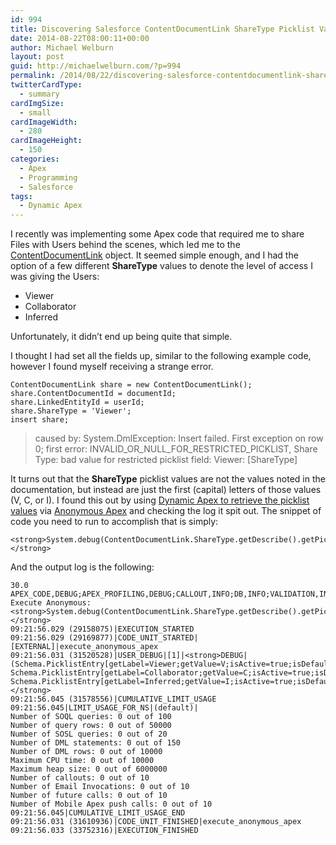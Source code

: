 ```yaml
---
id: 994
title: Discovering Salesforce ContentDocumentLink ShareType Picklist Values
date: 2014-08-22T08:00:11+00:00
author: Michael Welburn
layout: post
guid: http://michaelwelburn.com/?p=994
permalink: /2014/08/22/discovering-salesforce-contentdocumentlink-sharetype-picklist-values/
twitterCardType:
  - summary
cardImgSize:
  - small
cardImageWidth:
  - 280
cardImageHeight:
  - 150
categories:
  - Apex
  - Programming
  - Salesforce
tags:
  - Dynamic Apex
---
```

I recently was implementing some Apex code that required me to share Files with Users behind the scenes, which led me to the <a title="ContentDocumentLink" href="https://www.salesforce.com/us/developer/docs/api/Content/sforce_api_objects_contentdocumentlink.htm" target="_blank">ContentDocumentLink</a> object. It seemed simple enough, and I had the option of a few different **ShareType** values to denote the level of access I was giving the Users:

  * Viewer
  * Collaborator
  * Inferred

Unfortunately, it didn&#8217;t end up being quite that simple.

<!--more-->

I thought I had set all the fields up, similar to the following example code, however I found myself receiving a strange error.

    ContentDocumentLink share = new ContentDocumentLink();
    share.ContentDocumentId = documentId;
    share.LinkedEntityId = userId;
    share.ShareType = 'Viewer';
    insert share;

> caused by: System.DmlException: Insert failed. First exception on row 0; first error: INVALID\_OR\_NULL\_FOR\_RESTRICTED_PICKLIST, Share Type: bad value for restricted picklist field: Viewer: [ShareType]

It turns out that the **ShareType** picklist values are not the values noted in the documentation, but instead are just the first (capital) letters of those values (V, C, or I). I found this out by using <a title="Using Dynamic Apex to retrieve Picklist Values" href="https://developer.salesforce.com/blogs/developer-relations/2008/12/using-the-metadata-api-to-retrieve-picklist-values.html" target="_blank">Dynamic Apex to retrieve the picklist values</a> via <a title="Executing Anonymous Apex Code" href="https://help.salesforce.com/apex/HTViewHelpDoc?id=code_dev_console_execute_anonymous.htm&language=en" target="_blank">Anonymous Apex</a> and checking the log it spit out. The snippet of code you need to run to accomplish that is simply:

    <strong>System.debug(ContentDocumentLink.ShareType.getDescribe().getPicklistValues());</strong>

And the output log is the following:

    30.0 APEX_CODE,DEBUG;APEX_PROFILING,DEBUG;CALLOUT,INFO;DB,INFO;VALIDATION,INFO;WORKFLOW,INFO
    Execute Anonymous: <strong>System.debug(ContentDocumentLink.ShareType.getDescribe().getPicklistValues());</strong>
    09:21:56.029 (29158075)|EXECUTION_STARTED
    09:21:56.029 (29169877)|CODE_UNIT_STARTED|[EXTERNAL]|execute_anonymous_apex
    09:21:56.031 (31520528)|USER_DEBUG|[1]|<strong>DEBUG|(Schema.PicklistEntry[getLabel=Viewer;getValue=V;isActive=true;isDefaultValue=false;], Schema.PicklistEntry[getLabel=Collaborator;getValue=C;isActive=true;isDefaultValue=false;], Schema.PicklistEntry[getLabel=Inferred;getValue=I;isActive=true;isDefaultValue=false;])</strong>
    09:21:56.045 (31578556)|CUMULATIVE_LIMIT_USAGE
    09:21:56.045|LIMIT_USAGE_FOR_NS|(default)|
    Number of SOQL queries: 0 out of 100
    Number of query rows: 0 out of 50000
    Number of SOSL queries: 0 out of 20
    Number of DML statements: 0 out of 150
    Number of DML rows: 0 out of 10000
    Maximum CPU time: 0 out of 10000
    Maximum heap size: 0 out of 6000000
    Number of callouts: 0 out of 10
    Number of Email Invocations: 0 out of 10
    Number of future calls: 0 out of 10
    Number of Mobile Apex push calls: 0 out of 10
    09:21:56.045|CUMULATIVE_LIMIT_USAGE_END
    09:21:56.031 (31610936)|CODE_UNIT_FINISHED|execute_anonymous_apex
    09:21:56.033 (33752316)|EXECUTION_FINISHED